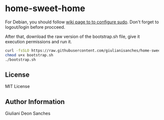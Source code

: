 # home-sweet-home

For Debian, you should follow [wiki page to to configure sudo](https://wiki.debian.org/sudo/). Don't forget to logout/login before procceed.

After that, download the raw version of the bootstrap.sh file, give it execution permissions and run it.

```bash
curl -fsSLO https://raw.githubusercontent.com/giulianisanches/home-sweet-home/$ master/bootstrap.sh
chmod u+x bootstrap.sh
./bootstrap.sh
```

## License

MIT License

## Author Information

Giuliani Deon Sanches
